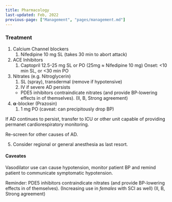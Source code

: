 ```yaml
---
title: Pharmacology
last-updated: Feb, 2022
previous-page: ["Management", "pages/management.md"]
---
```

### Treatment

1. Calcium Channel blockers
   1. Nifedipine 10 mg SL (takes 30 min to abort attack)
2. ACE Inhibitors
   1. Captopril 12.5-25 mg SL or PO (25mg ≈ Nifedipine 10 mg)
      Onset: <10 min SL, or <30 min PO
3. Nitrates (e.g. Nitroglycerin)
   1. SL (spray), transdermal (remove if hypotensive)
   2. IV if severe AD persists
   -  PDE5 inhibitors contraindicate nitrates (and provide BP-lowering effects in of themselves). (II, B, Strong agreement)
4. **α**-blocker (Prazosin)
   1. 1 mg PO (caveat: can precipitously drop BP)

If AD continues to persist, transfer to ICU or other unit capable of providing permanet cardiorespiratory monitoring.

Re-screen for other causes of AD.

5. Consider regional or general anesthesia as last resort.

#### Caveates

Vasodilator use can cause hypotension, monitor patient BP and remind patient to communicate symptomatic hypotension.

Reminder: PDE5 inhibitors contraindicate nitrates (and provide BP-lowering effects in of themselves). (Increasing use in *females* with SCI as well) (II, B, Strong agreement)
